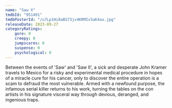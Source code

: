 ```yaml
---
name: "Saw X"
tmdbId: "951491"
tmdbPosterId: "/u7Lp1Hi8aBS73jv4KRMIv5aK4ax.jpg"
releaseDate: 2023-09-27
categoryRatings:
    gore: 0
    creepy: 0
    jumpscares: 0
    suspense: 0
    psychological: 0
---
```

Between the events of 'Saw' and 'Saw II', a sick and desperate John Kramer travels to Mexico for a risky and experimental medical procedure in hopes of a miracle cure for his cancer, only to discover the entire operation is a scam to defraud the most vulnerable. Armed with a newfound purpose, the infamous serial killer returns to his work, turning the tables on the con artists in his signature visceral way through devious, deranged, and ingenious traps.
